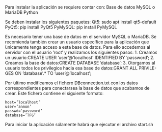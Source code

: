 Para instalar la aplicación se requiere contar con:
	Base de datos MySQL o MariaDB
	Python

Se deben instalar los siguientes paquetes:
	Qt5: sudo apt install qt5-default
	PyQt5: pip install PyQt5
	PyMySQL: pip install PyMySQL

Es necesario tener una base de datos en el servidor MySQL o MariaDB. Se recomienda también crear un usuario específico para la aplicación que   ́unicamente tenga acceso a esta base de datos. Para ello accedemos al servidor con el usuario ’root’ y realizamos los siguientes pasos:
	1.  Creamos un usuario:CREATE USER ’user’@’localhost’ IDENTIFIED BY ’password’;
	2.  Creamos la base de datos:CREATE DATABASE ’database’;
	3.  Otorgamos al usuario todos los privilegios hacia esa base de datos:GRANT ALL PRIVILE-GES ON ’database’.* TO ’user’@’localhost’;

Por  ́ultimo modificamos el fichero DBconnection.txt con los datos correspondientes para conectarsea la base de datos que acabamos de crear. Este fichero contiene el siguiente formato:

	host=’localhost’
	user=’annon’
	passwd=’password’
	database=’TFG’

Para iniciar la aplicación sólamente habrá que ejecutar el archivo start.sh
